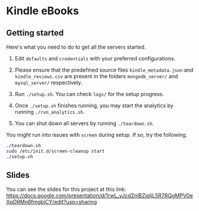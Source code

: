 # Kindle eBooks

## Getting started

Here's what you need to do to get all the servers started.

1. Edit `defaults` and `credentials` with your preferred configurations.

2. Please ensure that the predefined source files `kindle_metadata.json` and `kindle_reviews.csv` are present in the folders `mongodb_server/` and `mysql_server/` respectively.

3. Run `./setup.sh`. You can check `logs/` for the setup progress.

4. Once `./setup.sh` finishes running, you may start the analytics by running `./run_analytics.sh`.

5. You can shut down all servers by running `./teardown.sh`.

You might run into issues with `screen` during setup. If so, try the following.

```bash
./teardown.sh
sudo /etc/init.d/screen-cleanup start
./setup.sh
```

## Slides

You can see the slides for this project at this link: https://docs.google.com/presentation/d/1rwL_yJcdZnlBZjpljL5R7RQgMPV0eXpDRMn6fmgbjCY/edit?usp=sharing
